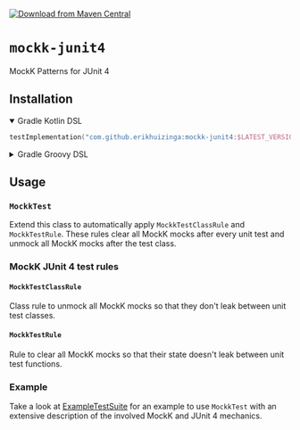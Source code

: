 [![Download from Maven Central](https://img.shields.io/badge/dynamic/xml?color=brightgreen&label=Maven%20Central&prefix=com.github.erikhuizinga:mockk-junit4:&query=.%2F%2Flatest&url=https%3A%2F%2Frepo1.maven.org%2Fmaven2%2Fcom%2Fgithub%2Ferikhuizinga%2Fmockk-junit4%2Fmaven-metadata.xml)](https://search.maven.org/artifact/com.github.erikhuizinga/mockk-junit4)

# `mockk-junit4`

MockK Patterns for JUnit 4

## Installation

<details open>

<summary>
Gradle Kotlin DSL
</summary>

```kotlin
testImplementation("com.github.erikhuizinga:mockk-junit4:$LATEST_VERSION")
```

</details>

<details>

<summary>
Gradle Groovy DSL
</summary>

```groovy
testImplementation "com.github.erikhuizinga:mockk-junit4:$LATEST_VERSION"
```

</details>

## Usage

### `MockkTest`

Extend this class to automatically apply `MockkTestClassRule` and `MockkTestRule`.
These rules clear all MockK mocks after every unit test and unmock all MockK mocks after the test class.

### MockK JUnit 4 test rules

#### `MockkTestClassRule`

Class rule to unmock all MockK mocks so that they don't leak between unit test classes.

#### `MockkTestRule`

Rule to clear all MockK mocks so that their state doesn't leak between unit test functions.

### Example

Take a look at [ExampleTestSuite](src/test/kotlin/com/github/erikhuizinga/mockk/junit4/example/ExampleTestSuite.kt) for an example to use `MockkTest` with an extensive description of the involved MockK and JUnit 4 mechanics.
